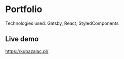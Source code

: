 # Portfolio
Technologies used:
Gatsby, React, StyledComponents


## Live demo

https://kubazajac.pl/

